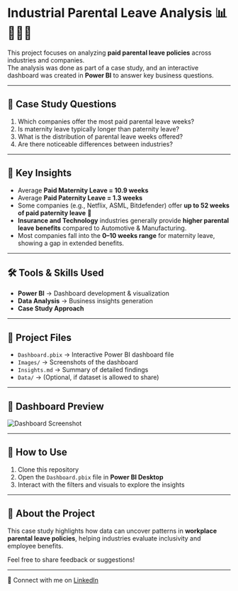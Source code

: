 # Industrial Parental Leave Analysis 📊👨‍👩‍👧

This project focuses on analyzing **paid parental leave policies** across industries and companies.  
The analysis was done as part of a case study, and an interactive dashboard was created in **Power BI** to answer key business questions.  

---

## 🎯 Case Study Questions
1. Which companies offer the most paid parental leave weeks?  
2. Is maternity leave typically longer than paternity leave?  
3. What is the distribution of parental leave weeks offered?  
4. Are there noticeable differences between industries?  

---

## 🔑 Key Insights
- Average **Paid Maternity Leave = 10.9 weeks**  
- Average **Paid Paternity Leave = 1.3 weeks**  
- Some companies (e.g., Netflix, ASML, Bitdefender) offer **up to 52 weeks of paid paternity leave** 🎉  
- **Insurance and Technology** industries generally provide **higher parental leave benefits** compared to Automotive & Manufacturing.  
- Most companies fall into the **0–10 weeks range** for maternity leave, showing a gap in extended benefits.  

---

## 🛠 Tools & Skills Used
- **Power BI** → Dashboard development & visualization  
- **Data Analysis** → Business insights generation  
- **Case Study Approach**  

---

## 📂 Project Files
- `Dashboard.pbix` → Interactive Power BI dashboard file  
- `Images/` → Screenshots of the dashboard  
- `Insights.md` → Summary of detailed findings  
- `Data/` → (Optional, if dataset is allowed to share)  

---

## 📸 Dashboard Preview
![Dashboard Screenshot](Images/Dashboard.png)

---

## 🚀 How to Use
1. Clone this repository  
2. Open the `Dashboard.pbix` file in **Power BI Desktop**  
3. Interact with the filters and visuals to explore the insights  

---

## 🙌 About the Project
This case study highlights how data can uncover patterns in **workplace parental leave policies**, helping industries evaluate inclusivity and employee benefits.  

Feel free to share feedback or suggestions!  

---

🔗 Connect with me on [LinkedIn](your-linkedin-url)  

